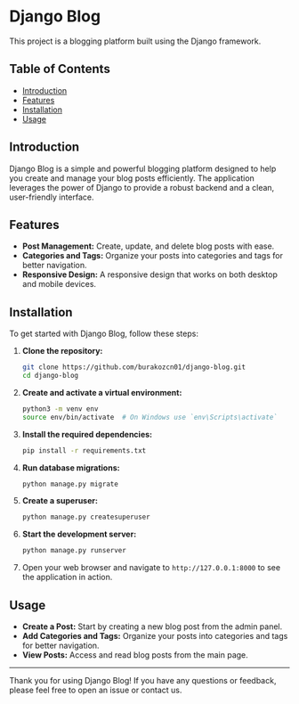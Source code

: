 # Django Blog

This project is a blogging platform built using the Django framework.

## Table of Contents

- [Introduction](#introduction)
- [Features](#features)
- [Installation](#installation)
- [Usage](#usage)

## Introduction

Django Blog is a simple and powerful blogging platform designed to help you create and manage your blog posts efficiently. The application leverages the power of Django to provide a robust backend and a clean, user-friendly interface.

## Features

- **Post Management:** Create, update, and delete blog posts with ease.
- **Categories and Tags:** Organize your posts into categories and tags for better navigation.
- **Responsive Design:** A responsive design that works on both desktop and mobile devices.

## Installation

To get started with Django Blog, follow these steps:

1. **Clone the repository:**
    ```sh
    git clone https://github.com/burakozcn01/django-blog.git
    cd django-blog
    ```

2. **Create and activate a virtual environment:**
    ```sh
    python3 -m venv env
    source env/bin/activate  # On Windows use `env\Scripts\activate`
    ```

3. **Install the required dependencies:**
    ```sh
    pip install -r requirements.txt
    ```

4. **Run database migrations:**
    ```sh
    python manage.py migrate
    ```

5. **Create a superuser:**
    ```sh
    python manage.py createsuperuser
    ```

6. **Start the development server:**
    ```sh
    python manage.py runserver
    ```

7. Open your web browser and navigate to `http://127.0.0.1:8000` to see the application in action.

## Usage

- **Create a Post:** Start by creating a new blog post from the admin panel.
- **Add Categories and Tags:** Organize your posts into categories and tags for better navigation.
- **View Posts:** Access and read blog posts from the main page.
---

Thank you for using Django Blog! If you have any questions or feedback, please feel free to open an issue or contact us.
